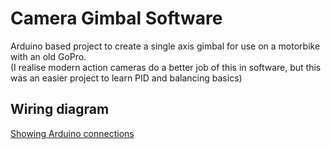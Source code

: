 # Camera Gimbal Software

Arduino based project to create a single axis gimbal for use on a motorbike with an old GoPro.  
(I realise modern action cameras do a better job of this in software, but this was an easier project to learn PID and balancing basics)

## Wiring diagram
[Showing Arduino connections](./Gimbal%20Prototype.png)
